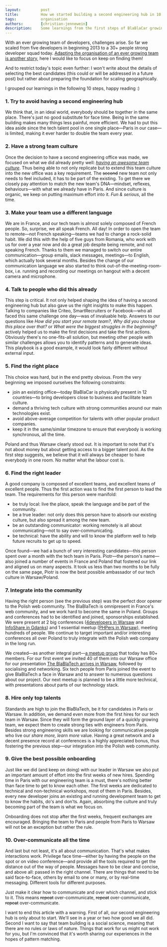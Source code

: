 ```yaml
---
layout:         post
title:          How we started building a second engineering hub in 10 steps
tags:           organisation
authors:        [christian-jennewein]
description:    Some learnings from the first steps of BlaBlaCar growing their tech team beyond one single office.
---
```


With an ever growing team of developers, challenges arise. So far we scaled from five developers in beginning 2013 to a 30+ people strong developer squad today. <a href="/blog/the-history-of-scrum-at-blablacar/">Adapting the organisation of an ever growing team is another story</a>, here I would like to focus on keep on finding them!

And to restrict today's topic even further: I won't write about the details of selecting the best candidates (this could or will be addressed in a future post) but rather about preparing the foundation for scaling geographically. 

I grouped our learnings in the following 10 steps, happy reading :)

### 1. Try to avoid having a second engineering hub

We think that, in an ideal world, everybody should be together in the same place. There's just no good substitute for face time. Being in the same building makes many things less painful, more efficient. We had to put this idea aside since the tech talent pool in one single place—Paris in our case—is limited, making it ever harder to double the team every year.

### 2. Have a strong team culture

Once the decision to have a second engineering office was made, we focused on what we did already pretty well: *[having an awesome team culture](/blog/tag/culture/)*. Thus being able to not only replicate but to extend this team culture into the new office was a key requirement. The <del>second</del> new team not only needs to feel included, it has to be part of the existing. To get there we closely pay attention to match the new team's DNA—mindset, reflexes, behaviours—with what we already have in Paris. And since culture is organic, we keep on putting maximum effort into it. *Fun & serious*, all the time.

### 3. Make your team use a different language

We are in France, and our tech team is almost solely composed of French people. So, surprise, we all speak French. All day! In order to open the team to remote—not French speaking—teams we had to change a rock-solid habit. We did this with the help of five guys from Romania, who work with us for over a year now and do a great job despite being remote, and not speaking French. Thanks to them we managed to switch our entire communication—group emails, slack messages, meetings—to English, which actually took several months. Besides the change of our communication language we also started to think out-of-the-meeting-room-box, i.e. running and recording our meetings on hangout with a decent camera and microphone.

### 4. Talk to people who did this already

This step is critical. It not only helped shaping the idea of having a second engineering hub but also gave us the right insights to make this happen. Talking to companies like Criteo, SmartRecruiters or Facebook—who all faced this same challenge one day—was of invaluable help. Answers to our questions like *How did you start your remote team?*, *Why did you choose this place over that?* or *What were the biggest struggles in the beginning?* actively helped us to make the first decisions and take the first actions. Obviously there's no one-fits-all solution, but meeting other people with similar challenges allows you to identify patterns and to generate ideas. This playbook is a good example, it would look fairly different without external input.

### 5. Find the right place

This choice was hard, but in the end pretty obvious. From the very beginning we imposed ourselves the following constraints: 

- join an existing office—today BlaBlaCar is physically present in 12 countries—to bring developers close to business and facilitate team culture.
- demand a thriving tech culture with strong communities around our main technologies exist.
- avoid above-average competition for talents with other popular product companies.
- keep it in the same/similar timezone to ensure that everybody is working synchronous, all the time.

Poland and thus Warsaw clearly stood out. It is important to note that it's not about money but about getting access to a bigger talent pool. As the first step suggests, we believe that it will always be cheaper to have everybody in one room. No matter what the labour cost is.

### 6. Find the right leader

A good company is composed of excellent teams, and excellent teams of excellent people. Thus the first action was to find the first person to lead the team. The requirements for this person were manifold:

- be truly local: live the place, speak the language and be part of the community.
- be a true leader: not only does this person have to absorb our existing culture, but also spread it among the new team.
- be an outstanding communicator: working remotely is all about communicating—not to say over-communicating.
- be technical: have the ability and will to know the platform well to help future recruits to get up to speed.

Once found—we had a bunch of very interesting candidates—this person spent over a month with the tech team in Paris. Piotr—the person's name—also joined a number of events in France and Poland that fostered our link and aligned us on many aspects. It took us less than two months to be fully on the same page, Piotr is now the best possible ambassador of our tech culture in Warsaw/Poland.

### 7. Integrate into the community

Having the right person (see the previous step) was the perfect door opener to the Polish web community. The BlaBlaTech is omnipresent in France's web community, and we work hard to become the same in Poland. Groups and conferences had to be identified and joined, sponsorships established. We were present at 2 big conferences ([4developers in Warsaw](http://4developers.org.pl/en/) and [InfoShare in Gdanks](https://infoshare.pl/)) and 1 essential meetup ([PHPers in Warsaw](http://phpers.pl/)), meeting hundreds of people. We continue to target important and/or interesting conferences all over Poland to truly integrate with the Polish web company in the long run.

We created—as another integral part—[a meetup group](http://www.meetup.com/BlaBlaCar-Warsaw-Tech-Group/) that today has 80+ members. For our first event we invited 40 of them into our Warsaw office for our presentation [The BlaBlaTech arrives in Warsaw](http://www.meetup.com/BlaBlaCar-Warsaw-Tech-Group/events/221522452/), followed by socialising and networking. Six tech people from Paris joined the event to give BlaBlaTech a face in Warsaw and to answer to numerous questions about our project. Our next meetup is planned to be a little more technical, with presentations about parts of our technology stack.

### 8. Hire only top talents

Standards are high to join the BlaBlaTech, be it for candidates in Paris or Warsaw. In addition, we demand even more from the first hires for our tech team in Warsaw. Since they will form the ground layer of a quickly growing team, we expect them to create strong ties with engineers from Paris. Besides strong engineering skills we are looking for communicative people who live our *share more, learn more* value. Having a great network and a decent presence record at conferences is a highly appreciated bonus, thus fostering the previous step—our integration into the Polish web community.

### 9. Give the best possible onboarding

Just like we did (and keep on doing) with our leader in Warsaw we also put an important amount of effort into the first weeks of new hires. Spending time in Paris with our engineering team is a must, there's nothing better than face time to get to know each other. The first weeks are dedicated to technical and non-technical workshops, most of them in Paris. Besides, every new developer joins an existing and running development team to get to know the habits, do's and don'ts. Again, absorbing the culture and truly becoming part of the team is what we focus on.

Onboarding does not stop after the first weeks, frequent exchanges are encouraged. Bringing the team to Paris and people from Paris to Warsaw will not be an exception but rather the rule.

### 10. Over-communicate all the time

And last but not least, it's all about communication. That's what makes interactions work. Privilege face time—either by having the people on the spot or on video conference—and provide all the tools required to get the distance out of the way of people. Messages have to be clear and concise, and above all: passed in the right channel. There are things that need to be said face-to-face, others by email to one or many, or by real-time messaging. Different tools for different purposes. 

Just make it clear how to communicate and over which channel, and stick to it. This means <del>repeat</del> over-communicate, <del>repeat</del> over-communicate, <del>repeat</del> over-communicate.

I want to end this article with a warning. First of all, our second engineering hub is only about to start. We'll see in a year or two how good we all did.
Second I want to say that team building is a social science, meaning that there are no rules or laws of nature. Things that work for us might not work for you, but I'm convinced that it's worth sharing our experiences in the hopes of pattern matching.